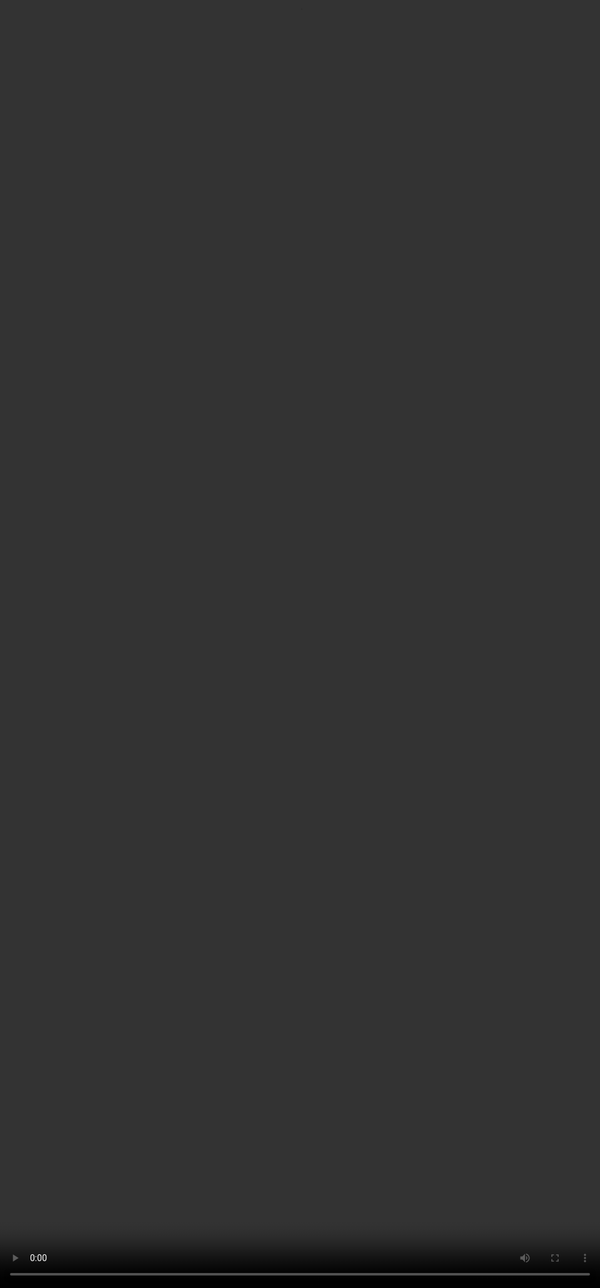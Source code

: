 ## <span style="color:#364BC9">Understanding Dimensions</span>

<video src="${PRIVATE_PREFERENCE_RANKING_VIDEO_5}" frameborder="0" allowfullscreen style="position: absolute; top: 0; left: 0; width: 100%; height: 100%; border: none; object-fit: cover;" controls="" controlslist="nodownload nofullscreen" style="width: 100%" />

## <span style="color:#364BC9">Instruction Following</span>

Checks how precisely the response follows all explicit and implicit instructions from the prompt.

### <span style="color:#8591FF"> What does this parameter check?</span>

Instruction Following assesses how well the response adheres to all explicit and implicit directions given in the user’s prompt. The response should neither ignore nor reinterpret the task inappropriately, and it should not provide unnecessary refusals unless safety guidelines are involved.

[Click here to learn more 🔗](https://soulhq-ai.notion.site/Instruction-Following-Ratings-with-Example-2132951e2f4c80da9ad1e370185730e1 "Click here to learn more 🔗")
—--------
## <span style="color:#364BC9">Factual Accuracy</span>

Evaluates whether claims are truthful and verifiable against real-world facts and sources.

### <span style="color:#8591FF"> What does this parameter check?</span>

This parameter evaluates whether the information presented in the response is factually correct based
on verifiable sources. It checks if the model is accurately reflecting reality, especially when dealing with
real-world facts, statistics, events, scientific concepts, or technical knowledge.
[Click here to learn more 🔗](https://soulhq-ai.notion.site/Factual-Accuracy-Rating-with-Example-2132951e2f4c80f8a94ec20c6ab4c9c7 "Click here to learn more 🔗")
—----------
## <span style="color:#364BC9">Content Relevance</span>

Checks if the response stays focused on the prompt’s core intent, avoiding any off-topic
information or repetition.

### <span style="color:#8591FF"> What does this parameter check?</span>

This parameter assesses whether the AI’s response stays focused on the core intent of the user’s
prompt. It evaluates how well the content:
Aligns with the user’s question,
Avoids digressions or unrelated details
Avoids unnecessary repetitions.
In short, it answers, "Is this exactly what the user asked for?"
[Click here to learn more 🔗](https://soulhq-ai.notion.site/Content-Relevance-Rating-with-Example-2132951e2f4c80d89955df59e398ec13 "Click here to learn more 🔗")

—-----
## <span style="color:#364BC9">Completeness</span>

Assesses whether the response fully addresses all aspects of the prompt without missing out any
necessary detail.

### <span style="color:#8591FF"> What does this parameter check?</span>

This parameter evaluates whether the response fully and thoroughly addresses the user's prompt.
Completeness ensures the user isn't left with unanswered questions, unacknowledged goals, or gaps
in explanation that reduce the value of the interaction.
[Click here to learn more 🔗](https://soulhq-ai.notion.site/Completeness-Rating-with-Example-2132951e2f4c808babdcfed5a71038cb "Click here to learn more 🔗")
—-------


